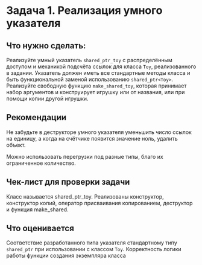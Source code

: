 # Задача 1. Реализация умного указателя


## Что нужно сделать:
Реализуйте умный указатель `shared_ptr_toy` с распределённым доступом и механикой подсчёта ссылок для класса `Toy`, реализованного в задании. Указатель должен иметь все стандартные методы класса и быть функциональной заменой использованию `shared_ptr<Toy>`.
Реализуйте свободную функцию `make_shared_toy`, которая принимает набор аргументов и конструирует игрушку или от названия, или при помощи копии другой игрушки.


## Рекомендации
Не забудьте в деструкторе умного указателя уменьшить число ссылок на единицу, а когда на счётчике появится значение ноль, удалить объект.

Можно использовать перегрузки под разные типы, благо их ограниченное количество.



## Чек-лист для проверки задачи
Класс называется shared_ptr_toy.
Реализованы конструктор, конструктор копий, оператор присваивания копированием, деструктор и функция make_shared.


## Что оценивается
Соответствие разработанного типа указателя стандартному типу `shared_ptr` при использовании с классом `Toy`.
Корректность логики работы функции создания экземпляра класса